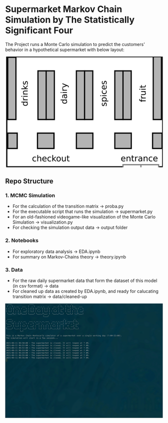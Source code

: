 # Supermarket Markov Chain Simulation by The Statistically Significant Four
The Project runs a Monte Carlo simulation to predict the customers' behavior in a hypothetical supermarket with below layout:


![Supermarket layout](supermarkt.png)

## Repo Structure

### 1. MCMC Simulation
- For the calculation of the transition matrix -> proba.py
- For the executable script that runs the simulation -> supermarket.py
- For an old-fashioned videogame-like visualization of the Monte Carlo Simulation -> visualization.py
- For checking the simulation output data -> output folder

### 2. Notebooks
- For exploratory data analysis -> EDA.ipynb
- For summary on Markov-Chains theory -> theory.ipynb

### 3. Data
- For the raw daily supermarket data that form the dataset of this model (in csv format) -> data
- For cleaned up data as created by EDA.ipynb, and ready for calucating transition matrix -> data/cleaned-up

![MCMC Simulation](Simulator.gif)
